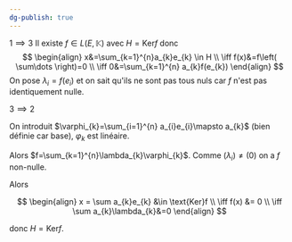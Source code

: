```yaml
---
dg-publish: true
---
```


$1\implies 3$
Il existe $f\in L(E, \mathbb{K})$ avec $H=\text{Ker}f$ donc
$$
\begin{align}
x&=\sum_{k=1}^{n}a_{k}e_{k} \in H \\
\iff f(x)&=f\left( \sum\dots \right)=0 \\
\iff 0&=\sum_{k=1}^{n} a_{k}f(e_{k})
\end{align}
$$
On pose $\lambda_{i}=f(e_{i})$ et on sait qu'ils ne sont pas tous nuls car $f$ n'est pas identiquement nulle.

$3 \implies 2$

On introduit $\varphi_{k}=\sum_{i=1}^{n} a_{i}e_{i}\mapsto a_{k}$ (bien définie car base), $φ_{k}$ est linéaire.

Alors $f=\sum_{k=1}^{n}\lambda_{k}\varphi_{k}$. Comme $(\lambda_{i})\neq(0)$ on a $f$ non-nulle.

Alors

$$
\begin{align}
x = \sum a_{k}e_{k} &\in \text{Ker}f \\
\iff f(x) &= 0 \\
\iff \sum a_{k}\lambda_{k}&=0
\end{align}
$$

donc $H=\text{Ker}f$.
